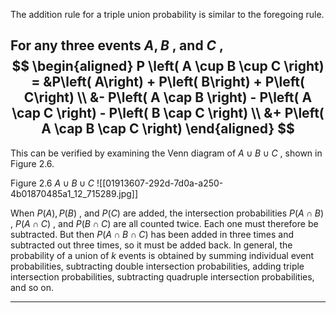 The addition rule for a triple union probability is similar to the foregoing rule.

For any three events $A,B$ , and $C$ ,
$$
\begin{aligned}
P \left( A \cup B \cup C \right)
= &P\left( A\right) + P\left( B\right) + P\left( C\right) \\
&- P\left( A \cap B \right) - P\left( A \cap C \right) - P\left( B \cap C \right) \\
&+ P\left( A \cap B \cap C \right)
\end{aligned}
$$
---
This can be verified by examining the Venn diagram of $A \cup B \cup C$ , shown in Figure 2.6. 

Figure 2.6 $A \cup B \cup C$
![[01913607-292d-7d0a-a250-4b01870485a1_12_715289.jpg]]

When $P\left( A\right) ,P\left( B\right)$ , and $P\left( C\right)$ are added, the intersection probabilities $P\left( {A \cap B}\right)$ , $P\left( {A \cap C}\right)$ , and $P\left( {B \cap C}\right)$ are all counted twice. Each one must therefore be subtracted. But then $P\left( {A \cap B \cap C}\right)$ has been added in three times and subtracted out three times, so it must be added back. In general, the probability of a union of $k$ events is obtained by summing individual event probabilities, subtracting double intersection probabilities, adding triple intersection probabilities, subtracting quadruple intersection probabilities, and so on.

---
